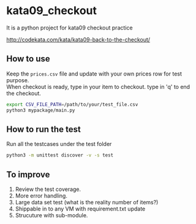 # kata09_checkout
It is a python project for kata09 checkout practice

http://codekata.com/kata/kata09-back-to-the-checkout/

## How to use
Keep the `prices.csv` file and update with your own prices row for test purpose.     
When checkout is ready, type in your item to checkout. type in 'q' to end the checkout.      

```sh
export CSV_FILE_PATH=/path/to/your/test_file.csv
python3 mypackage/main.py
```

## How to run the test     
Run all the testcases under the test folder    

```sh
python3 -m unittest discover -v -s test
```

## To improve
1. Review the test coverage.    
2. More error handling.         
3. Large data set test (what is the reality number of items?)      
4. Shippable in to any VM with requirement.txt update
5. Strucuture with sub-module.

  